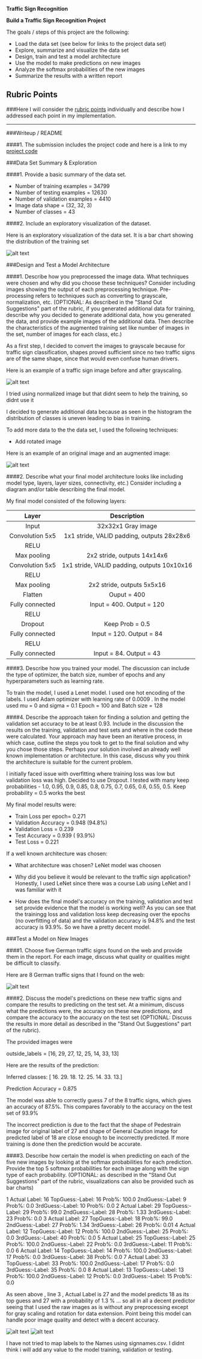 **Traffic Sign Recognition** 

**Build a Traffic Sign Recognition Project**

The goals / steps of this project are the following:
* Load the data set (see below for links to the project data set)
* Explore, summarize and visualize the data set
* Design, train and test a model architecture
* Use the model to make predictions on new images
* Analyze the softmax probabilities of the new images
* Summarize the results with a written report


[//]: # (Image References)

[image1]: ./output_images/training_set_histogram.jpg
[image2]: ./output_images/grayscale.jpg
[image3]: ./output_images/rotated.jpg
[image4]: ./output_images/web_8_german_signs.jpg
[image5]: ./output_images/softmax1.jpg
[image6]: ./output_images/softmax2.jpg


## Rubric Points
###Here I will consider the [rubric points](https://review.udacity.com/#!/rubrics/481/view) individually and describe how I addressed each point in my implementation.  

---
###Writeup / README

####1. The submission includes the project code and here is a link to my [project code](https://github.com/mg03/CarND-Traffic-Sign-Classifier-Project/blob/master/Traffic_Sign_Classifier.ipynb)

###Data Set Summary & Exploration

####1. Provide a basic summary of the data set. 

* Number of training examples = 34799
* Number of testing examples = 12630
* Number of validation examples = 4410
* Image data shape = (32, 32, 3)
* Number of classes = 43

####2. Include an exploratory visualization of the dataset.

Here is an exploratory visualization of the data set. It is a bar chart showing the distribution of the training set

![alt text][image1]

###Design and Test a Model Architecture

####1. Describe how you preprocessed the image data. What techniques were chosen and why did you choose these techniques? Consider including images showing the output of each preprocessing technique. Pre-processing refers to techniques such as converting to grayscale, normalization, etc. (OPTIONAL: As described in the "Stand Out Suggestions" part of the rubric, if you generated additional data for training, describe why you decided to generate additional data, how you generated the data, and provide example images of the additional data. Then describe the characteristics of the augmented training set like number of images in the set, number of images for each class, etc.)

As a first step, I decided to convert the images to grayscale because for traffic sign classification, shapes proved sufficient since no two traffic signs are of the same shape, since 
that would even confuse human drivers.

Here is an example of a traffic sign image before and after grayscaling.

![alt text][image2]

I tried using normalized image but that didnt seem to help the training, so didnt use it

I decided to generate additional data because as seen in the histogram the distribution of classes
is uneven leading to bias in training.

To add more data to the the data set, I used the following techniques:
* Add rotated image 

Here is an example of an original image and an augmented image:

![alt text][image3] 


####2. Describe what your final model architecture looks like including model type, layers, layer sizes, connectivity, etc.) Consider including a diagram and/or table describing the final model.

My final model consisted of the following layers:

| Layer         		|     Description	        					| 
|:---------------------:|:---------------------------------------------:| 
| Input         		| 32x32x1 Gray image   							| 
| Convolution 5x5   | 1x1 stride, VALID padding, outputs 28x28x6 	|
| RELU					    |												|
| Max pooling	      | 2x2 stride,  outputs 14x14x6			|
| Convolution 5x5	  | 1x1 stride, VALID padding, outputs 10x10x16 	|
| RELU					    |												|
| Max pooling	      | 2x2 stride,  outputs 5x5x16			|
| Flatten			      | Ouput = 400
| Fully connected		| Input = 400. Output = 120       									|
| RELU
| Dropout           | Keep Prob = 0.5
| Fully connected		| Input = 120. Output = 84      									|
| RELU
| Fully connected		| Input = 84. Output = 43   



####3. Describe how you trained your model. The discussion can include the type of optimizer, the batch size, number of epochs and any hyperparameters such as learning rate.

To train the model, I used a Lenet model. I used one hot encoding of the labels.
I used Adam optimizer with learning rate of 0.0009 .  In the model used mu = 0 and sigma = 0.1
Epoch = 100 and Batch size = 128


####4. Describe the approach taken for finding a solution and getting the validation set accuracy to be at least 0.93. Include in the discussion the results on the training, validation and test sets and where in the code these were calculated. Your approach may have been an iterative process, in which case, outline the steps you took to get to the final solution and why you chose those steps. Perhaps your solution involved an already well known implementation or architecture. In this case, discuss why you think the architecture is suitable for the current problem.

I initially faced issue with overfitting where training loss was low but validation loss was high.
Decided to use Dropout. I tested with many keep probabilities - 1.0, 0.95, 0.9, 0.85, 0.8, 0.75, 0.7, 0.65, 0.6, 0.55, 0.5. Keep probability = 0.5 works the best

My final model results were:
* Train Loss per epoch= 0.271
* Validation Accuracy = 0.948 (94.8%)
* Validation Loss = 0.239
* Test Accuracy = 0.939 ( 93.9%)
* Test Loss = 0.221


If a well known architecture was chosen:
* What architecture was chosen?
  LeNet model was choosen

* Why did you believe it would be relevant to the traffic sign application?
  Honestly, I used LeNet since there was a course Lab using LeNet and I was familiar with it

* How does the final model's accuracy on the training, validation and test set provide evidence that the model is working well?
  As you can see that the trainingg loss and validation loss keep decreasing over the epochs (no overfitting of data) and the validation accuracy is 94.8% and the test accuracy is 93.9%.
  So we have a pretty decent model.
 

###Test a Model on New Images

####1. Choose five German traffic signs found on the web and provide them in the report. For each image, discuss what quality or qualities might be difficult to classify.

Here are 8 German traffic signs that I found on the web:

![alt text][image4]

####2. Discuss the model's predictions on these new traffic signs and compare the results to predicting on the test set. At a minimum, discuss what the predictions were, the accuracy on these new predictions, and compare the accuracy to the accuracy on the test set (OPTIONAL: Discuss the results in more detail as described in the "Stand Out Suggestions" part of the rubric).

The provided images were 

outside_labels = [16, 29, 27, 12, 25, 14, 33, 13]


Here are the results of the prediction:

Inferred classes: [ 16.  29.  18.  12.  25.  14.  33.  13.]

Prediction Accuracy = 0.875

The model was able to correctly guess 7 of the 8 traffic signs, which gives an accuracy of 87.5%. This compares favorably to the accuracy on the test set of 93.9%

The incorrect prediction is due to the fact that the shape of Pedestrain image for original label of 27 and shape of General Caution image for predicted label of 18 are close enough to be incorrectly predicted. If more training is done then the prediction would be accurate.

####3. Describe how certain the model is when predicting on each of the five new images by looking at the softmax probabilities for each prediction. Provide the top 5 softmax probabilities for each image along with the sign type of each probability. (OPTIONAL: as described in the "Stand Out Suggestions" part of the rubric, visualizations can also be provided such as bar charts)

1  Actual Label: 16 TopGuess:-Label: 16 Prob%: 100.0 2ndGuess:-Label: 9 Prob%: 0.0 3rdGuess:-Label: 10 Prob%: 0.0
2  Actual Label: 29 TopGuess:-Label: 29 Prob%: 99.0 2ndGuess:-Label: 28 Prob%: 1.33 3rdGuess:-Label: 23 Prob%: 0.0
3  Actual Label: 27 TopGuess:-Label: 18 Prob%: 99.0 2ndGuess:-Label: 27 Prob%: 1.34 3rdGuess:-Label: 26 Prob%: 0.01
4  Actual Label: 12 TopGuess:-Label: 12 Prob%: 100.0 2ndGuess:-Label: 25 Prob%: 0.0 3rdGuess:-Label: 40 Prob%: 0.0
5  Actual Label: 25 TopGuess:-Label: 25 Prob%: 100.0 2ndGuess:-Label: 22 Prob%: 0.0 3rdGuess:-Label: 11 Prob%: 0.0
6  Actual Label: 14 TopGuess:-Label: 14 Prob%: 100.0 2ndGuess:-Label: 17 Prob%: 0.0 3rdGuess:-Label: 38 Prob%: 0.0
7  Actual Label: 33 TopGuess:-Label: 33 Prob%: 100.0 2ndGuess:-Label: 17 Prob%: 0.0 3rdGuess:-Label: 35 Prob%: 0.0
8  Actual Label: 13 TopGuess:-Label: 13 Prob%: 100.0 2ndGuess:-Label: 12 Prob%: 0.0 3rdGuess:-Label: 15 Prob%: 0.0

As seen above , line 3 , Actual Label is 27 and the model predicts 18 as its top guess and 27 with a probability of 1.3 % ... so all in all a decent predictor seeing that I used the raw images as is without any preprocessing except for gray scaling and rotation for data extension. Point being this model can handle poor image quality and detect with a decent accuracy.

![alt text][image5]
![alt text][image6]

I have not tried to map labels to the Names using signnames.csv. I didnt think i will add any
value to the model training, validation or testing.